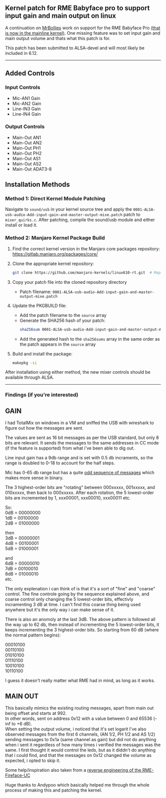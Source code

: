 ## Kernel patch for RME Babyface pro to support input gain and main output on linux

A continuation on [MrBollies](https://github.com/MrBollie) work on support for the RME Babyface Pro [(that is now in the mainline kernel)](https://git.kernel.org/pub/scm/linux/kernel/git/torvalds/linux.git/commit/sound/usb?h=v6.10-rc7&id=3e8f3bd047163d30fb1ad32ca7e4628921555c09).
One missing feature was to set input gain and main output volume and thats what this patch is for.

This patch has been submitted to ALSA-devel and will most likely be included in 6.12.

---

## Added Controls

### Input Controls
- Mic-AN1 Gain
- Mic-AN2 Gain
- Line-IN3 Gain
- Line-IN4 Gain

### Output Controls
- Main-Out AN1
- Main-Out AN2
- Main-Out PH1
- Main-Out PH2
- Main-Out AS1
- Main-Out AS2
- Main-Out ADAT3-8

## Installation Methods

### Method 1: Direct Kernel Module Patching
Navigate to `sound/usb` in your kernel source tree and apply the `0001-ALSA-usb-audio-Add-input-gain-and-master-output-mixe.patch` patch to `mixer_quirks.c`. After patching, compile the sound/usb module and either install or load it.

### Method 2: Manjaro Kernel Package Build
1. Find the correct kernel version in the Manjaro core packages repository:
   https://gitlab.manjaro.org/packages/core/

2. Clone the appropriate kernel repository:
   ```bash
   git clone https://github.com/manjaro-kernels/linux610-rt.git  # Replace with your target version
   ```

3. Copy your patch file into the cloned repository directory
   - Patch filename: `0001-ALSA-usb-audio-Add-input-gain-and-master-output-mixe.patch`

4. Update the PKGBUILD file:
   - Add the patch filename to the `source` array
   - Generate the SHA256 hash of your patch:
     ```bash
     sha256sum 0001-ALSA-usb-audio-Add-input-gain-and-master-output-mixe.patch
     ```
   - Add the generated hash to the `sha256sums` array in the same order as the patch appears in the `source` array

5. Build and install the package:
   ```bash
   makepkg -si
   ```

After installation using either method, the new mixer controls should be available through ALSA.

---

### Findings (if you're interested)

## GAIN

I had TotalMix on windows in a VM and sniffed the USB with wireshark to figure out how the messages are sent.

The values are sent as 16 bit messages as per the USB standard, but only 8 bits are relevant. 
It sends the messages to the same addresses in CC mode (if the feature is supported) from what i've been able to dig out.

Line input gain has a 9db range and is set with 0.5 db incraments, so the range is doubled to 0-18 to account for the half steps.

Mic has 0-65 db range but has a quite [odd sequence of messages](https://github.com/stistrup/rme-gain-kernel-patch/blob/main/docs/usb%20gain%20messages.txt) which makes more sense in binary.

The 3 highest-order bits are "rotating" between 000xxxxx, 001xxxxx, and 010xxxxx, then back to 000xxxxx. 
After each rotation, the 5 lowest-order bits are incremented by 1, xxx00001, xxx00010, xxx00011 etc.

So:\
0dB = 00000000\
1dB = 00100000\
2dB = 01000000

then\
3dB = 00000001\
4dB = 00100001\
5dB = 01000001

and\
6dB = 00000010\
7dB = 00100010\
8dB = 01000010\
etc.

The only explenation i can think of is that it's a sort of "fine" and "coarse" control. The fine controle going by the sequence explained above, and coarse control only changing the 5 lowest-order bits, effectivly incramenting 3 dB at time. I can't find this coarse thing being used anywhere but it's the only way i can make sense of it. 

There is also an anomoly at the last 3dB. The above pattern is followed all the way up to 62 db, then 
instead of incrementing the 5 lowest-order bits, it keeps incrementing the 3 highest-order bits. 
So starting from 60 dB (where the normal pattern begins):

00010100\
00110100\
01010100\
01110100\
10010100\
10110100

I guess it doesn't really matter what RME had in mind, as long as it works.

## MAIN OUT

This basically mimics the existing routing messages, apart from main out being offset and starts at 992.\
In other words, sent on address 0x12 with a value between 0 and 65536 (-inf to +6 dB).\
When setting the output volume, i noticed that it's set logarit
I've also observed messages from the first 6 channels, (AN 1/2, PH 1/2 and AS 1/2) sending messages to 0x1a (same channel as gain) but did not do anything when i sent it regardless of how many times i verified the messages was the same. I first thought it would control the leds, but as it diddn't do anything that i could find, and that the messages on 0x12 changed the volume as expected, i opted to skip it.

Some help/inspiration also taken from a [reverse engineering of the RME-Fireface-UC](https://github.com/agfline/RME-Fireface-UC-Drivers)

Huge thanks to Andypoo which basically helped me through the whole process of making this and patching the kernel.
